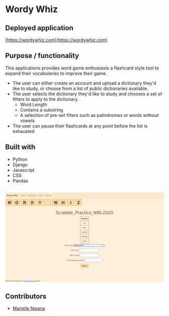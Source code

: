 # Wordy Whiz

## Deployed application
[https://wordywhiz.com](https://wordywhiz.com)

## Purpose / functionality
This applications provides word game enthusiasts a flashcard style tool to expand their vocabularies to improve their game.
- The user can either create an account and upload a dictionary they'd like to study, or choose from a list of public dictionaries available.
- The user selects the dictionary they'd like to study and chooses a set of filters to apply to the dictionary.
    - Word Length
    - Contains a substring
    - A selection of pre-set filters such as palindromes or words without vowels
- The user can pause their flashcards at any point before the list is exhausted

## Built with
- Python
- Django
- Javascript
- CSS
- Pandas

##
![Image of portfolio](./screenshot.png)


## Contributors
- [Marielle Nwana](https://www.mariellenwana.com)

